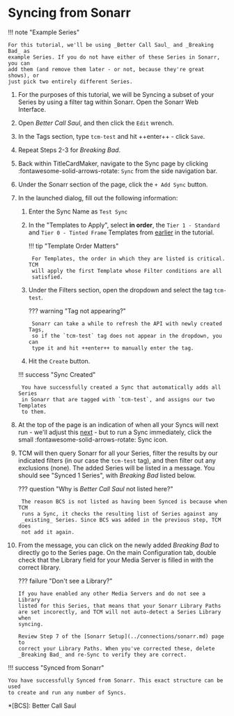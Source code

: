 # Syncing from Sonarr

!!! note "Example Series"

    For this tutorial, we'll be using _Better Call Saul_ and _Breaking Bad_ as
    example Series. If you do not have either of these Series in Sonarr, you can
    add them (and remove them later - or not, because they're great shows), or
    just pick two entirely different Series.

1. For the purposes of this tutorial, we will be Syncing a subset of your
Series by using a filter tag within Sonarr. Open the Sonarr Web Interface.

2. Open _Better Call Saul_, and then click the `Edit` wrench.

3. In the Tags section, type `tcm-test` and hit ++enter++ - click `Save`.

4. Repeat Steps 2-3 for _Breaking Bad_.

5. Back within TitleCardMaker, navigate to the Sync page by clicking
:fontawesome-solid-arrows-rotate: `Sync` from the side navigation bar.

6. Under the Sonarr section of the page, click the `+ Add Sync` button.

7. In the launched dialog, fill out the following information:

    1. Enter the Sync Name as `Test Sync`
    2. In the "Templates to Apply", select __in order__, the `Tier 1 - Standard`
    and `Tier 0 - Tinted Frame` Templates from
    [earlier](../creating_templates.md) in the tutorial.

        !!! tip "Template Order Matters"

            For Templates, the order in which they are listed is critical. TCM
            will apply the first Template whose Filter conditions are all
            satisfied.

    3. Under the Filters section, open the dropdown and select the tag
    `tcm-test`.

        ??? warning "Tag not appearing?"

            Sonarr can take a while to refresh the API with newly created Tags,
            so if the `tcm-test` tag does not appear in the dropdown, you can
            type it and hit ++enter++ to manually enter the tag.

    4. Hit the `Create` button.

    !!! success "Sync Created"

        You have successfully created a Sync that automatically adds all Series
        in Sonarr that are tagged with `tcm-test`, and assigns our two Templates
        to them.

8. At the top of the page is an indication of when all your Syncs will next
run - we'll adjust this [next](../scheduler.md) - but to run a Sync
immediately, click the small :fontawesome-solid-arrows-rotate: Sync icon.

9. TCM will then query Sonarr for all your Series, filter the results by our
indicated filters (in our case the `tcm-test` tag), and then filter out any
exclusions (none). The added Series will be listed in a message. You should
see "Synced 1 Series", with _Breaking Bad_ listed below.

    ??? question "Why is _Better Call Saul_ not listed here?"

        The reason BCS is not listed as having been Synced is because when TCM
        runs a Sync, it checks the resulting list of Series against any
        _existing_ Series. Since BCS was added in the previous step, TCM does
        not add it again.

10. From the message, you can click on the newly added _Breaking Bad_ to
directly go to the Series page. On the main Configuration tab, double check that
the Library field for your Media Server is filled in with the correct library.

    ??? failure "Don't see a Library?"

        If you have enabled any other Media Servers and do not see a Library
        listed for this Series, that means that your Sonarr Library Paths
        are set incorectly, and TCM will not auto-detect a Series Library when
        syncing.

        Review Step 7 of the [Sonarr Setup](../connections/sonarr.md) page to
        correct your Library Paths. When you've corrected these, delete
        _Breaking Bad_ and re-Sync to verify they are correct.

!!! success "Synced from Sonarr"

    You have successfully Synced from Sonarr. This exact structure can be used
    to create and run any number of Syncs.

*[BCS]: Better Call Saul